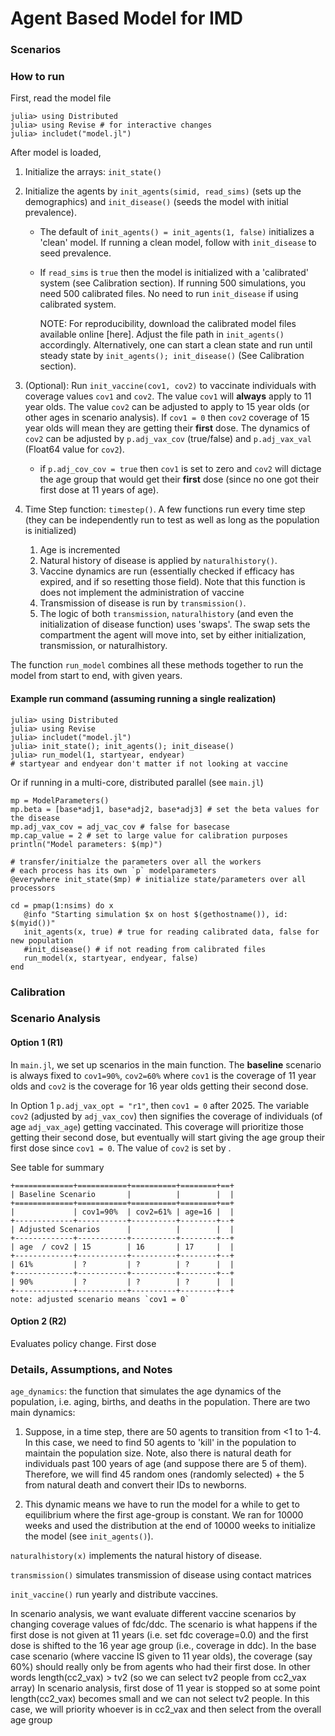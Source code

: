 # Agent Based Model for IMD 

### Scenarios


### How to run
First, read the model file
```
julia> using Distributed
julia> using Revise # for interactive changes
julia> includet("model.jl")
```
After model is loaded, 
1. Initialize the arrays: `init_state()`
2. Initialize the agents by `init_agents(simid, read_sims)` (sets up the demographics) and `init_disease()` (seeds the model with initial prevalence).  
   - The default of `init_agents() = init_agents(1, false)` initializes a 'clean' model. If running a clean model, follow with `init_disease` to seed prevalence. 
   - If `read_sims` is `true` then the model is initialized with a 'calibrated' system (see Calibration section). If running 500 simulations, you need 500 calibrated files. No need to run `init_disease` if using calibrated system. 

      NOTE: For reproducibility, download the calibrated model files  available online [here]. Adjust the file path in `init_agents()` accordingly. Alternatively, one can start a clean state and run until steady state by `init_agents(); init_disease()` (See Calibration section).
    
3. (Optional): Run `init_vaccine(cov1, cov2)` to vaccinate individuals with coverage values `cov1` and `cov2`. The value `cov1` will **always** apply to 11 year olds. The value `cov2` can be adjusted to apply to 15 year olds (or other ages in scenario analysis). If `cov1 = 0` then `cov2` coverage of 15 year olds will mean they are getting their **first** dose. The dynamics of `cov2` can be adjusted by `p.adj_vax_cov` (true/false) and `p.adj_vax_val` (Float64 value for `cov2`).
   - if `p.adj_cov_cov = true` then `cov1` is set to zero and `cov2` will dictage the age group that would get their **first** dose (since no one got their first dose at 11 years of age). 

4. Time Step function: `timestep()`. A few functions run every time step (they can be independently run to test as well as long as the population is initialized)
   1. Age is incremented 
   2. Natural history of disease is applied by `naturalhistory()`. 
   3. Vaccine dynamics are run (essentially checked if efficacy has expired, and if so resetting those field). Note that this function is does not implement the administration of vaccine
   4. Transmission of disease is run by `transmission()`. 
   5. The logic of both `transmission`, `naturalhistory` (and even the initialization of disease function) uses 'swaps'. The swap sets the compartment the agent will move into, set by either initialization, transmission, or naturalhistory. 

The function `run_model` combines all these methods together to run the model from start to end, with given years. 

#### Example run command (assuming running a single realization)  
```
julia> using Distributed
julia> using Revise
julia> includet("model.jl")
julia> init_state(); init_agents(); init_disease()
julia> run_model(1, startyear, endyear)
# startyear and endyear don't matter if not looking at vaccine
```

Or if running in a multi-core, distributed parallel (see `main.jl`)
```
mp = ModelParameters()
mp.beta = [base*adj1, base*adj2, base*adj3] # set the beta values for the disease
mp.adj_vax_cov = adj_vac_cov # false for basecase
mp.cap_value = 2 # set to large value for calibration purposes 
println("Model parameters: $(mp)")

# transfer/initialze the parameters over all the workers 
# each process has its own `p` modelparameters
@everywhere init_state($mp) # initialize state/parameters over all processors

cd = pmap(1:nsims) do x
   @info "Starting simulation $x on host $(gethostname()), id: $(myid())"
   init_agents(x, true) # true for reading calibrated data, false for new population
   #init_disease() # if not reading from calibrated files
   run_model(x, startyear, endyear, false)
end
```

### Calibration 

### Scenario Analysis
#### Option 1 (R1) 
In `main.jl`, we set up scenarios in the main function. The **baseline** scenario is always fixed to `cov1=90%`, `cov2=60%` where `cov1` is the coverage of 11 year olds and `cov2` is the coverage for 16 year olds getting their second dose. 

In Option 1 `p.adj_vax_opt = "r1"`, then `cov1 = 0` after 2025. The variable `cov2` (adjusted by `adj_vax_cov`) then signifies the coverage of individuals (of age `adj_vax_age`) getting vaccinated. This coverage will prioritize those getting their second dose, but eventually will start giving the age group their first dose since `cov1 = 0`. The value of `cov2` is set by . 

See table for summary

```
+=============+===========+==========+========+==+
| Baseline Scenario       |          |        |  |
+=============+===========+==========+========+==+
|             | cov1=90%  | cov2=61% | age=16 |  |
+-------------+-----------+----------+--------+--+
| Adjusted Scenarios      |          |        |  |
+-------------+-----------+----------+--------+--+
| age  / cov2 | 15        | 16       | 17     |  |
+-------------+-----------+----------+--------+--+
| 61%         | ?         | ?        | ?      |  |
+-------------+-----------+----------+--------+--+
| 90%         | ?         | ?        | ?      |  |
+-------------+-----------+----------+--------+--+
note: adjusted scenario means `cov1 = 0`
```

#### Option 2 (R2)
Evaluates policy change. First dose  


### Details, Assumptions, and Notes
`age_dynamics`: the function that simulates the age dynamics of the population, i.e. aging, births, and deaths in the population. There are two main dynamics: 
1. Suppose, in a time step, there are 50 agents to transition from <1 to 1-4. In this case, we need to find 50 agents to 'kill' in the population to maintain the population size. Note, also there is natural death for individuals past 100 years of age (and suppose there are 5 of them). Therefore, we will find 45 random ones (randomly selected) + the 5 from natural death and convert their IDs to newborns. 

2. This dynamic means we have to run the model for a while to get to equilibrium where the first age-group is constant. We ran for 10000 weeks and used the distribution at the end of 10000 weeks to initialize the model (see `init_agents()`).


`naturalhistory(x)` implements the natural history of disease. 

`transmission()` simulates transmission of disease using contact matrices 

`init_vaccine()` run yearly and distribute vaccines. 

In scenario analysis, we want evaluate different vaccine scenarios 
by changing coverage values of fdc/ddc. The scenario is what happens if the 
first dose is not given at 11 years (i.e. set fdc coverage=0.0) and the first dose 
is shifted to the 16 year age group (i.e., coverage in ddc). 
In the base case scenario (where vaccine IS given to 11 year olds), 
the coverage (say 60%) should really only be from agents who had their first dose. 
In other words length(cc2_vax) > tv2 (so we can select tv2 people from cc2_vax array)
In scenario analysis, first dose of 11 year is stopped so at some point 
length(cc2_vax) becomes small and we can not select tv2 people. In this case, 
we will priority whoever is in cc2_vax and then select from the overall age group 
